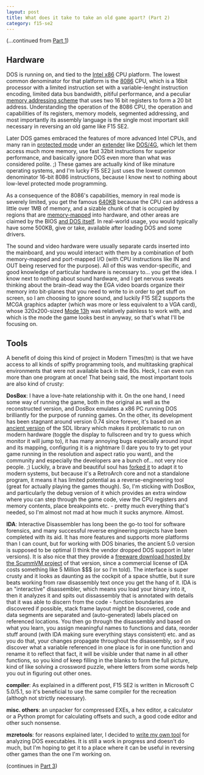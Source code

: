 ```yaml
---
layout: post
title: What does it take to take an old game apart? (Part 2)
category: f15-se2
---
```

(...continued from [Part 1](/f15-se2/2022/12/09/reversing-1.html))

## Hardware

DOS is running on, and tied to the [Intel x86](https://en.wikipedia.org/wiki/X86) CPU platform. The lowest common denominator for that platform is the [8086](https://en.wikipedia.org/wiki/Intel_8086) CPU, which is a 16bit processor with a limited instruction set with a variable-lenght instruction encoding, limited data bus bandwidth, pitiful performance, and a peculiar [memory addressing scheme](https://en.wikipedia.org/wiki/Real_mode#Addressing_capacity) that uses two 16 bit registers to form a 20 bit address. Understanding the operation of the 8086 CPU, the operation and capabilities of its registers, memory models, segmented addressing, and most importantly its assembly language is the single most important skill necessary in reversing an old game like F15 SE2.

Later DOS games embraced the features of more advanced Intel CPUs, and many ran in [protected mode](https://en.wikipedia.org/wiki/Breadth-first_search) under an [extender](https://en.wikipedia.org/wiki/DOS_extender) like [DOS/4G](https://en.wikipedia.org/wiki/DOS/4G), which let them access much more memory, use fast 32bit instructions for superior performance, and basically ignore DOS even more than what was considered polite. ;) These games are actually kind of like minature operating systems, and I'm lucky F15 SE2 just uses the lowest common denominator 16-bit 8086 instructions, because I know next to nothing about low-level protected mode programming.

As a consequence of the 8086's capabilities, memory in real mode is severely limited, you get the famous [640KB](https://en.wikipedia.org/wiki/Conventional_memory#640_KB_barrier) because the CPU can address a little over 1MB of memory, and a sizable chunk of that is occupied by regions that are [memory-mapped](https://en.wikipedia.org/wiki/Memory-mapped_I/O) into hardware, and other areas are claimed by the BIOS [and DOS itself](https://en.wikipedia.org/wiki/DOS_memory_management). In real-world usage, you would typically have some 500KB, give or take, available after loading DOS and some drivers.

The sound and video hardware were usually separate cards inserted into the mainboard, and you would interact with them by a combination of both memory-mapped and port-mapped I/O (with CPU instructions like IN and OUT being reserved for the purpose). All of this was vendor-specific, and good knowledge of particular hardware is necessary to... you get the idea. I know next to nothing about sound hardware, and I get nervous sweats thinking about the brain-dead way the EGA video boards organize their memory into bit-planes that you need to write to in order to get stuff on screen, so I am choosing to ignore sound, and luckily F15 SE2 supports the MCGA graphics adapter (which was more or less equivalent to a VGA card), whose 320x200-sized [Mode 13h](https://en.wikipedia.org/wiki/Mode_13h) was relatively painless to work with, and which is the mode the game looks best in anyway, so that's what I'll be focusing on.

## Tools

A benefit of doing this kind of project in Modern Times(tm) is that we have access to all kinds of spiffy programming tools, and multitasking graphical environments that were not available back in the 80s. Heck, I can even run more than one program at once! That being said, the most important tools are also kind of crusty:

__DosBox__: I have a love-hate relationship with it. On the one hand, I need some way of running the game, both in the original as well as the reconstructed version, and DosBox emulates a x86 PC running DOS brilliantly for the purpose of running games. On the other, its development has been stagnant around version 0.74 since forever, it's based on an [ancient version](https://www.libsdl.org/download-1.2.php) of the SDL library which makes it problematic to run on modern hardware (toggle the display to fullscreen and try to guess which monitor it will jump to), it has many annoying bugs especially around input and its mapping, configuring it is a nightmare (I dare you to try to get your game running in the resolution and aspect ratio you want), and the community and especially the developers are a bunch of... not very nice people. ;) Luckily, a brave and beautiful soul has [forked it](https://github.com/schellingb/dosbox-pure) to adapt it to modern systems, but because it's a RetroArch core and not a standalone program, it means it has limited potential as a reverse-engineering tool (great for actually playing the games though). So, I'm sticking with DosBox, and particularly the debug version of it which provides an extra window where you can step through the game code, view the CPU registers and memory contents, place breakpoints etc. - pretty much everything that's needed, so I'm almost not mad at how much it sucks anymore. Almost.

__IDA__: Interactive Disassembler has long been the go-to tool for software forensics, and many successful reverse engineering projects have been completed with its aid. It has more features and supports more platforms than I can count, but for working with DOS binaries, the ancient 5.0 version is supposed to be optimal (I think the vendor dropped DOS support in later versions). It is also nice that they provide a [freeware download hosted by the ScummVM project](https://www.scummvm.org/news/20180331/) of that version, since a commercial license of IDA costs something like 5 Million $$$ (or so I'm told). The interface is super crusty and it looks as daunting as the cockpit of a space shuttle, but it sure beats working from raw disassembly text once you get the hang of it. IDA is an "interactive" disassembler, which means you load your binary into it, then it analyzes it and spits out dissassembly that is annotated with details that it was able to discern from the code - function boundaries are discovered if possible, stack frame layout might be discovered, code and data segments are separated and (auto-generated) labels placed on referenced locations. You then go through the disassembly and based on what you learn, you assign meaningful names to functions and data, reorder stuff around (with IDA making sure everything stays consistent) etc. and as you do that, your changes propagate throughout the disassembly, so if you discover what a variable referenced in one place is for in one function and rename it to reflect that fact, it will be visible under that name in all other functions, so you kind of keep filling in the blanks to form the full picture, kind of like solving a crossword puzzle, where letters from some words help you out in figuring out other ones. 

__compiler__: As explained in a different post, F15 SE2 is written in Microsoft C 5.0/5.1, so it's beneficial to use the same compiler for the recreation (althogh not strictly necessary).

__misc. others__: an unpacker for compressed EXEs, a hex editor, a calculator or a Python prompt for calculating offsets and such, a good code editor and other such nonsense.

__mzretools__: for reasons explained later, I decided to [write my own tool](https://github.com/neuviemeporte/mzretools) for analyzing DOS executables. It is still a work in progress and doesn't do much, but I'm hoping to get it to a place where it can be useful in reversing other games than the one I'm working on.

(continues in [Part 3](/f15-se2/2022/12/09/reversing-3.html))